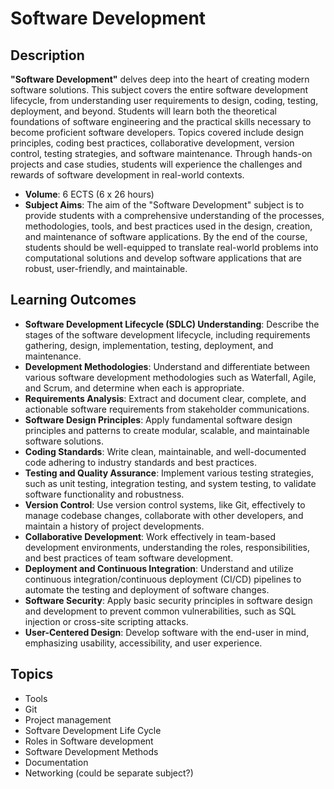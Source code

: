 # Software Development

## Description

**"Software Development"** delves deep into the heart of creating modern software solutions. This subject covers the entire software development lifecycle, from understanding user requirements to design, coding, testing, deployment, and beyond. Students will learn both the theoretical foundations of software engineering and the practical skills necessary to become proficient software developers. Topics covered include design principles, coding best practices, collaborative development, version control, testing strategies, and software maintenance. Through hands-on projects and case studies, students will experience the challenges and rewards of software development in real-world contexts.

- **Volume**: 6 ECTS (6 x 26 hours)
- **Subject Aims**: The aim of the "Software Development" subject is to provide students with a comprehensive understanding of the processes, methodologies, tools, and best practices used in the design, creation, and maintenance of software applications.
By the end of the course, students should be well-equipped to translate real-world problems into computational solutions and develop software applications that are robust, user-friendly, and maintainable.


## Learning Outcomes

- **Software Development Lifecycle (SDLC) Understanding**: Describe the stages of the software development lifecycle, including requirements gathering, design, implementation, testing, deployment, and maintenance.
- **Development Methodologies**: Understand and differentiate between various software development methodologies such as Waterfall, Agile, and Scrum, and determine when each is appropriate.
- **Requirements Analysis**: Extract and document clear, complete, and actionable software requirements from stakeholder communications.
- **Software Design Principles**: Apply fundamental software design principles and patterns to create modular, scalable, and maintainable software solutions.
- **Coding Standards**: Write clean, maintainable, and well-documented code adhering to industry standards and best practices.
- **Testing and Quality Assurance**: Implement various testing strategies, such as unit testing, integration testing, and system testing, to validate software functionality and robustness.
- **Version Control**: Use version control systems, like Git, effectively to manage codebase changes, collaborate with other developers, and maintain a history of project developments.
- **Collaborative Development**: Work effectively in team-based development environments, understanding the roles, responsibilities, and best practices of team software development.
- **Deployment and Continuous Integration**: Understand and utilize continuous integration/continuous deployment (CI/CD) pipelines to automate the testing and deployment of software changes.
- **Software Security**: Apply basic security principles in software design and development to prevent common vulnerabilities, such as SQL injection or cross-site scripting attacks.
- **User-Centered Design**: Develop software with the end-user in mind, emphasizing usability, accessibility, and user experience.

## Topics
- Tools
- Git
- Project management
- Softvare Development Life Cycle
- Roles in Software development
- Software Development Methods
- Documentation
- Networking (could be separate subject?)